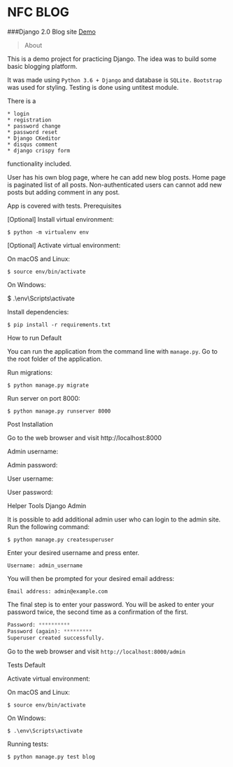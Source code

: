 # NFC BLOG
###Django 2.0 Blog site
[Demo](https://nfcblog.herokuapp.com)

>About
>
This is a demo project for practicing Django. The idea was to build some basic blogging platform.

It was made using ```Python 3.6 + Django``` and database is ```SQLite.``` ```Bootstrap``` was used for styling. Testing is done using untitest module.

There is a 
```
* login
* registration
* password change
* password reset
* Django CKeditor
* disqus comment 
* django crispy form
```
functionality included.

User has his own blog page, where he can add new blog posts. Home page is paginated list of all posts. Non-authenticated users can cannot add new posts but adding comment in any post.

App is covered with tests.
Prerequisites

[Optional] Install virtual environment:

```$ python -m virtualenv env```

[Optional] Activate virtual environment:

On macOS and Linux:

```$ source env/bin/activate```

On Windows:

$ .\env\Scripts\activate

Install dependencies:

```$ pip install -r requirements.txt```

How to run
Default

You can run the application from the command line with ```manage.py```. Go to the root folder of the application.

Run migrations:

```$ python manage.py migrate```

Run server on port 8000:

```$ python manage.py runserver 8000```

Post Installation

Go to the web browser and visit http://localhost:8000

Admin username: 

Admin password: 

User username: 

User password: 

Helper Tools
Django Admin

It is possible to add additional admin user who can login to the admin site. Run the following command:

```$ python manage.py createsuperuser```

Enter your desired username and press enter.
```
Username: admin_username
```
You will then be prompted for your desired email address:
```
Email address: admin@example.com
```
The final step is to enter your password. You will be asked to enter your password twice, the second time as a confirmation of the first.
```python
Password: **********
Password (again): *********
Superuser created successfully.
```
Go to the web browser and visit ```http://localhost:8000/admin```

Tests
Default

Activate virtual environment:

On macOS and Linux:
```
$ source env/bin/activate
```
On Windows:
```
$ .\env\Scripts\activate
```
Running tests:
```
$ python manage.py test blog
```
